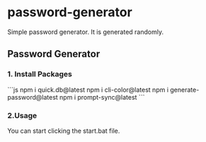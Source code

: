 # password-generator
Simple password generator.
It is generated randomly.


<h2>
 Password Generator
  </h2>
 <h3>1. Install Packages </h3>
 ```js
   npm i quick.db@latest
   npm i cli-color@latest
   npm i generate-password@latest
   npm i prompt-sync@latest
   ```
 <h3>2.Usage</h3>
You can start clicking the start.bat file.
